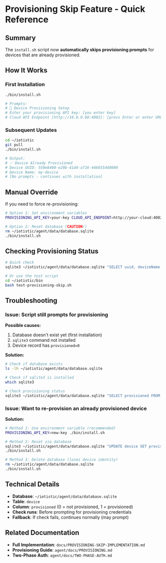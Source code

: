 # Provisioning Skip Feature - Quick Reference

## Summary

The `install.sh` script now **automatically skips provisioning prompts** for devices that are already provisioned.

## How It Works

### First Installation
```bash
./bin/install.sh

# Prompts:
# 🔐 Device Provisioning Setup
# Enter your provisioning API key: [you enter key]
# Cloud API Endpoint [http://10.0.0.60:4002]: [press Enter or enter URL]
```

### Subsequent Updates
```bash
cd ~/iotistic
git pull
./bin/install.sh

# Output:
# ✅ Device Already Provisioned
# Device UUID: 550e8400-e29b-41d4-a716-446655440000
# Device Name: my-device
# [No prompts - continues with installation]
```

## Manual Override

If you need to force re-provisioning:

```bash
# Option 1: Set environment variables
PROVISIONING_API_KEY=your-key CLOUD_API_ENDPOINT=http://your-cloud:4002 ./bin/install.sh

# Option 2: Reset database (CAUTION!)
rm ~/iotistic/agent/data/database.sqlite
./bin/install.sh
```

## Checking Provisioning Status

```bash
# Quick check
sqlite3 ~/iotistic/agent/data/database.sqlite "SELECT uuid, deviceName, provisioned FROM device;"

# Or use the test script
cd ~/iotistic/bin
bash test-provisioning-skip.sh
```

## Troubleshooting

### Issue: Script still prompts for provisioning
**Possible causes:**
1. Database doesn't exist yet (first installation)
2. `sqlite3` command not installed
3. Device record has `provisioned=0`

**Solution:**
```bash
# Check if database exists
ls -lh ~/iotistic/agent/data/database.sqlite

# Check if sqlite3 is installed
which sqlite3

# Check provisioning status
sqlite3 ~/iotistic/agent/data/database.sqlite "SELECT provisioned FROM device;"
```

### Issue: Want to re-provision an already provisioned device
**Solution:**
```bash
# Method 1: Use environment variable (recommended)
PROVISIONING_API_KEY=new-key ./bin/install.sh

# Method 2: Reset via database
sqlite3 ~/iotistic/agent/data/database.sqlite "UPDATE device SET provisioned = 0;"
./bin/install.sh

# Method 3: Delete database (loses device identity)
rm ~/iotistic/agent/data/database.sqlite
./bin/install.sh
```

## Technical Details

- **Database**: `~/iotistic/agent/data/database.sqlite`
- **Table**: `device`
- **Column**: `provisioned` (0 = not provisioned, 1 = provisioned)
- **Check runs**: Before prompting for provisioning credentials
- **Fallback**: If check fails, continues normally (may prompt)

## Related Documentation

- **Full Implementation**: `docs/PROVISIONING-SKIP-IMPLEMENTATION.md`
- **Provisioning Guide**: `agent/docs/PROVISIONING.md`
- **Two-Phase Auth**: `agent/docs/TWO-PHASE-AUTH.md`
